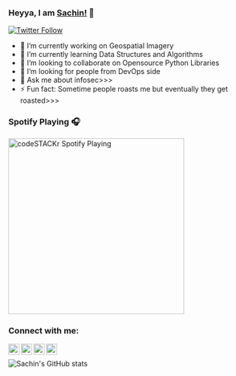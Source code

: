 ### Heyya, I am  [Sachin!](https://linkedin.com/in/sachinkumardhaka) 👋

[![Twitter Follow](https://img.shields.io/twitter/follow/SachinCyFun?color=1DA1F2&logo=twitter&style=for-the-badge)](https://twitter.com/intent/follow?original_referer=https%3A%2F%2Fgithub.com%2FS4CH&screen_name=SachinCyFun)

- 🔭 I’m currently working on Geospatial Imagery
- 🌱 I’m currently learning Data Structures and Algorithms
- 👯 I’m looking to collaborate on Opensource Python Libraries
- 🤔 I’m looking for people from DevOps side
- 💬 Ask me about infosec>>>
- ⚡ Fun fact: Sometime people roasts me but eventually they get roasted>>>

### Spotify Playing 🎧

[<img src="https://now-playing-codestackr.vercel.app/api/spotify-playing" alt="codeSTACKr Spotify Playing" width="350" />](https://open.spotify.com/user/q1ms6z3j6qayohjlwve9ei4ag)
### Connect with me:

[<img align="left" alt="sachinkumardhaka | YouTube" width="22px" src="https://cdn.jsdelivr.net/npm/simple-icons@v3/icons/youtube.svg" />][youtube]
[<img align="left" alt="SachinCyFun | Twitter" width="22px" src="https://cdn.jsdelivr.net/npm/simple-icons@v3/icons/twitter.svg" />][twitter]
[<img align="left" alt="sachinkumardhaka | LinkedIn" width="22px" src="https://cdn.jsdelivr.net/npm/simple-icons@v3/icons/linkedin.svg" />][linkedin]
[<img align="left" alt="sachinkumardhaka | Instagram" width="22px" src="https://cdn.jsdelivr.net/npm/simple-icons@v3/icons/instagram.svg" />][instagram]

<br />

[twitter]: https://twitter.com/SachinCyFun
[youtube]: https://youtube.com/sachinkumardhaka
[instagram]: https://instagram.com/sachinkumardhaka
[linkedin]: https://linkedin.com/in/sachinkumardhaka

![Sachin's GitHub stats](https://github-readme-stats.vercel.app/api?username=S4CH&theme=tokyonight&show_icons=true)
